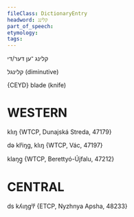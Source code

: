 ```yaml
---
fileClass: DictionaryEntry
headword: קלינג
part_of_speech: 
etymology: 
tags: 
---
```

קלינג
־ען
דער/די

קלינגל
(diminutive)

{CEYD}
blade	(knife)

WESTERN
========

klɩŋ {WTCP, Dunajská Streda, 47179}

də klʲiŋg, klɩŋ {WTCP, Vác, 47197}

klaŋg̥ {WTCP, Berettyó-Újfalu, 47212}

CENTRAL
========

ds kʎɩŋgʲlʲ {ETCP, Nyzhnya Apsha, 48233}
